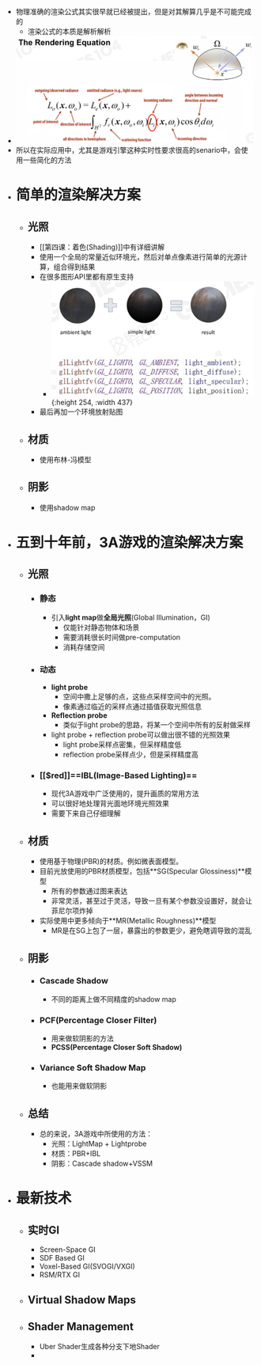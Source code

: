 - 物理准确的渲染公式其实很早就已经被提出，但是对其解算几乎是不可能完成的
	- 渲染公式的本质是解析解析
- ![image.png](../assets/image_1714742144849_0.png)
- 所以在实际应用中，尤其是游戏引擎这种实时性要求很高的senario中，会使用一些简化的方法
- # 简单的渲染解决方案
	- ## 光照
		- [[第四课：着色(Shading)]]中有详细讲解
		- 使用一个全局的常量近似环境光，然后对单点像素进行简单的光源计算，组合得到结果
		- 在很多图形API里都有原生支持
			- ![image.png](../assets/image_1714816545936_0.png){:height 254, :width 437}
		- 最后再加一个环境放射贴图
	- ## 材质
		- 使用布林-冯模型
	- ## 阴影
		- 使用shadow map
- # 五到十年前，3A游戏的渲染解决方案
	- ## 光照
		- ### 静态
			- 引入**light map**做**全局光照**(Global Illumination，GI)
				- 仅能针对静态物体和场景
				- 需要消耗很长时间做pre-computation
				- 消耗存储空间
		- ### 动态
			- **light probe**
				- 空间中撒上足够的点，这些点采样空间中的光照。
				- 像素通过临近的采样点通过插值获取光照信息
			- **Reflection probe**
				- 类似于light probe的思路，将某一个空间中所有的反射做采样
			- light probe + reflection probe可以做出很不错的光照效果
				- light probe采样点密集，但采样精度低
				- reflection probe采样点少，但是采样精度高
		- ### [[$red]]==IBL(Image-Based Lighting)==
			- 现代3A游戏中广泛使用的，提升画质的常用方法
			- 可以很好地处理背光面地环境光照效果
			- 需要下来自己仔细理解
	- ## 材质
		- 使用基于物理(PBR)的材质。例如微表面模型。
		- 目前光放使用的PBR材质模型，包括**SG(Specular Glossiness)**模型
			- 所有的参数通过图来表达
			- 非常灵活，甚至过于灵活，导致一旦有某个参数没设置好，就会让菲尼尔项炸掉
		- 实际使用中更多倾向于**MR(Metallic Roughness)**模型
			- MR是在SG上包了一层，暴露出的参数更少，避免瞎调导致的混乱
	- ## 阴影
		- ### Cascade Shadow
			- 不同的距离上做不同精度的shadow map
		- ### PCF(Percentage Closer Filter)
			- 用来做软阴影的方法
			- **PCSS(Percentage Closer Soft Shadow)**
		- ### Variance Soft Shadow Map
			- 也能用来做软阴影
	- ## 总结
		- 总的来说，3A游戏中所使用的方法：
			- 光照：LightMap + Lightprobe
			- 材质：PBR+IBL
			- 阴影：Cascade shadow+VSSM
- # 最新技术
	- ## 实时GI
		- Screen-Space GI
		- SDF Based GI
		- Voxel-Based GI(SVOGI/VXGI)
		- RSM/RTX GI
	- ## Virtual Shadow Maps
	- ## Shader Management
		- Uber Shader生成各种分支下地Shader
		-